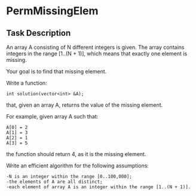 # PermMissingElem
## Task Description


An array A consisting of N different integers is given. The array contains integers in the range [1..(N + 1)], which means that exactly one element is missing.


Your goal is to find that missing element.


Write a function:


    int solution(vector<int> &A);


that, given an array A, returns the value of the missing element.


For example, given array A such that:


    A[0] = 2
    A[1] = 3
    A[2] = 1
    A[3] = 5
    
    
the function should return 4, as it is the missing element.


Write an efficient algorithm for the following assumptions:


    -N is an integer within the range [0..100,000];
    -the elements of A are all distinct;
    -each element of array A is an integer within the range [1..(N + 1)].
